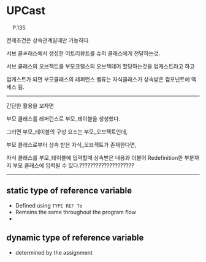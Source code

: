 # UPCast
&nbsp;&nbsp;&nbsp;&nbsp;P.135

전제조건은 상속관계일때만 가능하다.

서브 클ㄹ래스에서 생성한 어트리뷰트를 슈퍼 클래스에게 전달하는것.

서브 클래스의 오브젝트를 부모크랠스의 오브젝테어 할당하는것을 업캐스트라고 하고

업캐스트가 되면 부모클래스의 레퍼런스 벨류는 자식클래스가 상속받은 컴포넌트에 엑세스 됨.

---
간단한 활용을 보자면

부모 클래스를 레퍼런스로 부모_테이블을 생성했다.

그러면 부모_테이블의 구성 요소는 부모_오브젝트인데,

부모 클래스로부터 상속 받은 자식_오브젝트가 존재한다면,

자식 클래스를 부모_테이블에 입력할때
상속받은 내용과 더불어 Redefinition한 부분까지 부모 클래스에 입력될 수 있다.????????????????????



---
## static type of reference variable
- Defined using `TYPE REF To`
- Remains the same throughout the program flow
- 

## dynamic type of reference variable
- determined by the assignment


